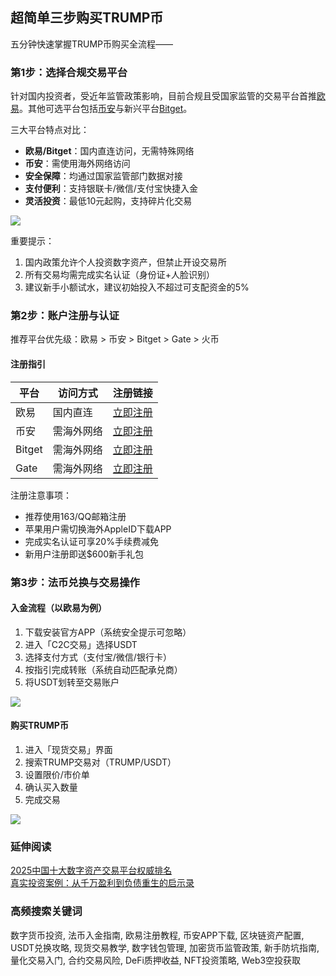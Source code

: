 ## 超简单三步购买TRUMP币

五分钟快速掌握TRUMP币购买全流程——

### 第1步：选择合规交易平台
针对国内投资者，受近年监管政策影响，目前合规且受国家监管的交易平台首推[欧易](https://www.chouyi.world/zh-hans/join/18639032)。其他可选平台包括[币安](https://accounts.binance.com/zh-CN/register?ref=36457687)与新兴平台[Bitget](https://www.bitget.com/zh-CN/referral/register?from=referral&clacCode=VRNEYUTR)。  

三大平台特点对比：
- **欧易/Bitget**：国内直连访问，无需特殊网络
- **币安**：需使用海外网络访问
- **安全保障**：均通过国家监管部门数据对接
- **支付便利**：支持银联卡/微信/支付宝快捷入金
- **灵活投资**：最低10元起购，支持碎片化交易

![](https://ac63e02.webp.li/ouyi-binance-bitget.png)

重要提示：
1. 国内政策允许个人投资数字资产，但禁止开设交易所
2. 所有交易均需完成实名认证（身份证+人脸识别）
3. 建议新手小额试水，建议初始投入不超过可支配资金的5%

### 第2步：账户注册与认证
推荐平台优先级：欧易 > 币安 > Bitget > Gate > 火币

#### 注册指引
| 平台    | 访问方式       | 注册链接                                                                 |
|---------|----------------|--------------------------------------------------------------------------|
| 欧易    | 国内直连       | [立即注册](https://www.chouyi.world/zh-hans/join/18639032)               |
| 币安    | 需海外网络     | [立即注册](https://accounts.binance.com/zh-CN/register?ref=36457687)     |
| Bitget  | 需海外网络     | [立即注册](https://www.bitget.com/zh-CN/referral/register?from=referral&clacCode=VRNEYUTR) |
| Gate    | 需海外网络     | [立即注册](www.gate.io/signup/A1ERAQ?ref_type=103)                       |

注册注意事项：
- 推荐使用163/QQ邮箱注册
- 苹果用户需切换海外AppleID下载APP
- 完成实名认证可享20%手续费减免
- 新用户注册即送$600新手礼包

### 第3步：法币兑换与交易操作

#### 入金流程（以欧易为例）
1. 下载安装官方APP（系统安全提示可忽略）
2. 进入「C2C交易」选择USDT
3. 选择支付方式（支付宝/微信/银行卡）
4. 按指引完成转账（系统自动匹配承兑商）
5. 将USDT划转至交易账户

![](https://ac63e02.webp.li/ouyichongzhi.png)

#### 购买TRUMP币
1. 进入「现货交易」界面
2. 搜索TRUMP交易对（TRUMP/USDT）
3. 设置限价/市价单
4. 确认买入数量
5. 完成交易

![](https://ac63e02.webp.li/ouyi-trump002.png)

### 延伸阅读
[2025中国十大数字资产交易平台权威排名](https://btc8848.com/top-10-exchanges/)  
[真实投资案例：从千万盈利到负债重生的启示录](https://heiyetouzi.xyz/biquanstory001/)

### 高频搜索关键词
数字货币投资, 法币入金指南, 欧易注册教程, 币安APP下载, 区块链资产配置, USDT兑换攻略, 现货交易教学, 数字钱包管理, 加密货币监管政策, 新手防坑指南, 量化交易入门, 合约交易风险, DeFi质押收益, NFT投资策略, Web3空投获取